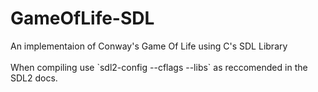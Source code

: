 # GameOfLife-SDL
An implementaion of Conway's Game Of Life using C's SDL Library\
\
When compiling use \`sdl2-config --cflags --libs\` as reccomended in the SDL2 docs.
